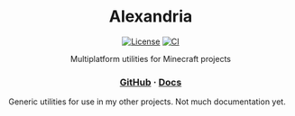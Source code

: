 <div align="center">

# Alexandria
[![License](https://img.shields.io/github/license/aecsocket/alexandria)](LICENSE)
[![CI](https://img.shields.io/github/actions/workflow/status/aecsocket/alexandria/build.yml)](https://github.com/aecsocket/alexandria/actions/workflows/build.yml)

Multiplatform utilities for Minecraft projects

### [GitHub](https://github.com/aecsocket/alexandria) · [Docs](https://aecsocket.github.io/alexandria)

</div>

Generic utilities for use in my other projects. Not much documentation yet.
